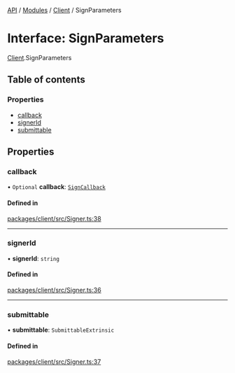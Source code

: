[API](../API.md) / [Modules](../modules.md) / [Client](../modules/Client.md) / SignParameters

# Interface: SignParameters

[Client](../modules/Client.md).SignParameters

## Table of contents

### Properties

- [callback](Client.SignParameters.md#callback)
- [signerId](Client.SignParameters.md#signerid)
- [submittable](Client.SignParameters.md#submittable)

## Properties

### callback

• `Optional` **callback**: [`SignCallback`](../modules/Client.md#signcallback)

#### Defined in

[packages/client/src/Signer.ts:38](https://github.com/logion-network/logion-api/blob/main/packages/client/src/Signer.ts#L38)

___

### signerId

• **signerId**: `string`

#### Defined in

[packages/client/src/Signer.ts:36](https://github.com/logion-network/logion-api/blob/main/packages/client/src/Signer.ts#L36)

___

### submittable

• **submittable**: `SubmittableExtrinsic`

#### Defined in

[packages/client/src/Signer.ts:37](https://github.com/logion-network/logion-api/blob/main/packages/client/src/Signer.ts#L37)
